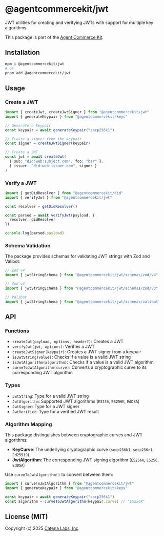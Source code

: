 # @agentcommercekit/jwt

JWT utilities for creating and verifying JWTs with support for multiple key algorithms.

This package is part of the [Agent Commerce Kit](https://www.agentcommercekit.com).

## Installation

```sh
npm i @agentcommercekit/jwt
# or
pnpm add @agentcommercekit/jwt
```

## Usage

### Create a JWT

```ts
import { createJwt, createJwtSigner } from "@agentcommercekit/jwt"
import { generateKeypair } from "@agentcommercekit/keys"

// Generate a keypair
const keypair = await generateKeypair("secp256k1")

// Create a signer from the keypair
const signer = createJwtSigner(keypair)

// Create a JWT
const jwt = await createJwt(
  { sub: "did:web:subject.com", foo: "bar" },
  { issuer: "did:web:issuer.com", signer }
)
```

### Verify a JWT

```ts
import { getDidResolver } from "@agentcommercekit/did"
import { verifyJwt } from "@agentcommercekit/jwt"

const resolver = getDidResolver()

const parsed = await verifyJwt(payload, {
  resolver: didResolver
})

console.log(parsed.payload)
```

### Schema Validation

The package provides schemas for validating JWT strings with Zod and Valibot:

```ts
// Zod v4
import { jwtStringSchema } from "@agentcommercekit/jwt/schemas/zod/v4"

// Zod v3
import { jwtStringSchema } from "@agentcommercekit/jwt/schemas/zod/v3"

// Valibot
import { jwtStringSchema } from "@agentcommercekit/jwt/schemas/valibot"
```

## API

### Functions

- `createJwt(payload, options, header?)`: Creates a JWT
- `verifyJwt(jwt, options)`: Verifies a JWT
- `createJwtSigner(keypair)`: Creates a JWT signer from a keypair
- `isJwtString(value)`: Checks if a value is a valid JWT string
- `isJwtAlgorithm(algorithm)`: Checks if a value is a valid JWT algorithm
- `curveToJwtAlgorithm(curve)`: Converts a cryptographic curve to its corresponding JWT algorithm

### Types

- `JwtString`: Type for a valid JWT string
- `JwtAlgorithm`: Supported JWT algorithms (`ES256`, `ES256K`, `EdDSA`)
- `JwtSigner`: Type for a JWT signer
- `JwtVerified`: Type for a verified JWT result

### Algorithm Mapping

This package distinguishes between cryptographic curves and JWT algorithms:

- **KeyCurve**: The underlying cryptographic curve (`secp256k1`, `secp256r1`, `Ed25519`)
- **JwtAlgorithm**: The corresponding JWT signing algorithm (`ES256K`, `ES256`, `EdDSA`)

Use `curveToJwtAlgorithm()` to convert between them:

```ts
import { curveToJwtAlgorithm } from "@agentcommercekit/jwt"
import { generateKeypair } from "@agentcommercekit/keys"

const keypair = await generateKeypair("secp256k1")
const algorithm = curveToJwtAlgorithm(keypair.curve) // "ES256K"
```

## License (MIT)

Copyright (c) 2025 [Catena Labs, Inc](https://catenalabs.com).
